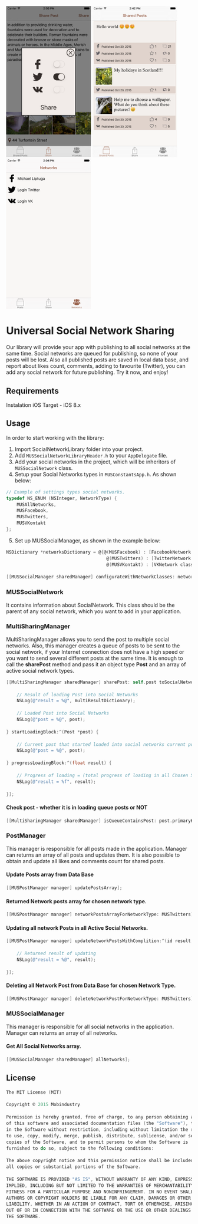 
<img src="https://github.com/mobindustry/universal-social-network-sharing/blob/master/ScreenShots/ShareScreen.png" width="230"/>
<img src="https://github.com/mobindustry/universal-social-network-sharing/blob/master/ScreenShots/SharedPostsScreen.png" width="230"/>
<img src="https://github.com/mobindustry/universal-social-network-sharing/blob/master/ScreenShots/NetworksScreen.png" width="230"/>

# Universal Social Network Sharing

Our library will provide your app with publishing to all social networks at the same time. Social networks are queued for publishing, so none of your posts will be lost.  Also all published posts are saved in local data base, and report about likes count, comments, adding to favourite (Twitter), you can add any social network for future publishing.
Try it now, and enjoy!

## Requirements

Instalation iOS Target - iOS 8.x

## Usage

In order to start working with the library:

1. Import SocialNetworkLibrary folder into your project.
2. Add `MUSSocialNetworkLibraryHeader.h` to your `AppDelegate` file.
3. Add your social networks in the project, which will be inheritors of `MUSSocialNetwork` class.
4. Setup your Social Networks types in `MUSConstantsApp.h`. As shown below: 

 ```objective-c
 // Example of settings types social networks.
 typedef NS_ENUM (NSInteger, NetworkType) {
     MUSAllNetworks,
     MUSFacebook,
     MUSTwitters,
     MUSVKontakt
 };
 ```
5. Set up MUSSocialManager, as shown in the example below:

 ```objective-c
 NSDictionary *networksDictionary = @{@(MUSFacebook) : [FacebookNetwork class],
 									   @(MUSTwitters) : [TwitterNetwork class],
 									   @(MUSVKontakt) : [VKNetwork class]};
     
 [[MUSSocialManager sharedManager] configurateWithNetworkClasses: networksDictionary];
 ```

### MUSSocialNetwork
It contains information about SocialNetwork. This class should be the parent of any social network, which you want to add in your application.

### MultiSharingManager
MultiSharingManager allows you to send the post to multiple social networks. Also, this manager creates a queue of posts to be sent to the social network, if your Internet connection does not have a high speed or you want to send several different posts at the same time. It is enough to call the **sharePost** method and pass it an object type **Post** and an array of active social network types.

```objective-c
[[MultiSharingManager sharedManager] sharePost: self.post toSocialNetworks: _arrayChosenNetworksForPost withMultiSharingResultBlock:^(NSDictionary *multiResultDictionary, Post *post)  {
    
    // Result of loading Post into Social Networks
    NSLog(@"result = %@", multiResultDictionary);
    
    // Loaded Post into Social Networks
    NSLog(@"post = %@", post);
    
} startLoadingBlock:^(Post *post) {
    
    // Current post that started loaded into social networks current post that started loaded into social networks
    NSLog(@"post = %@", post);
    
} progressLoadingBlock:^(float result) {
    
    // Progress of loading = (total progress of loading in all Chosen Social Networks / number of Chosen Social Networks). MAX value = 1.0
    NSLog(@"result = %f", result);
    
}];
```

#### Check post - whether it is in loading queue posts or NOT

```objective-c
[[MultiSharingManager sharedManager] isQueueContainsPost: post.primaryKey];
```

### PostManager
This manager is responsible for all posts made in the application. Manager can returns an array of all posts and updates them. It is also possible to obtain and update all likes and comments count for shared posts.

#### Update Posts array from Data Base

```objective-c
[[MUSPostManager manager] updatePostsArray];
```

#### Returned Network posts array for chosen network type.

```objective-c
[[MUSPostManager manager] networkPostsArrayForNetworkType: MUSTwitters];
```

#### Updating all network Posts in all Active Social Networks.

```objective-c
[[MUSPostManager manager] updateNetworkPostsWithComplition:^(id result, NSError *error) {
    
    // Returned result of updating
    NSLog(@"result = %@", result);
    
}];
```

#### Deleting all Network Post from Data Base for chosen Network Type.

```objective-c
[[MUSPostManager manager] deleteNetworkPostForNetworkType: MUSTwitters];
```

### MUSSocialManager
This manager is responsible for all social networks in the application. Manager can returns an array of all networks.


#### Get All Social Networks array.

```objective-c
[[MUSSocialManager sharedManager] allNetworks];
```
## License

```objective-c
The MIT License (MIT)

Copyright © 2015 Mobindustry

Permission is hereby granted, free of charge, to any person obtaining a copy
of this software and associated documentation files (the "Software"), to deal
in the Software without restriction, including without limitation the rights
to use, copy, modify, merge, publish, distribute, sublicense, and/or sell
copies of the Software, and to permit persons to whom the Software is
furnished to do so, subject to the following conditions:

The above copyright notice and this permission notice shall be included in
all copies or substantial portions of the Software.

THE SOFTWARE IS PROVIDED "AS IS", WITHOUT WARRANTY OF ANY KIND, EXPRESS OR
IMPLIED, INCLUDING BUT NOT LIMITED TO THE WARRANTIES OF MERCHANTABILITY,
FITNESS FOR A PARTICULAR PURPOSE AND NONINFRINGEMENT. IN NO EVENT SHALL THE
AUTHORS OR COPYRIGHT HOLDERS BE LIABLE FOR ANY CLAIM, DAMAGES OR OTHER
LIABILITY, WHETHER IN AN ACTION OF CONTRACT, TORT OR OTHERWISE, ARISING FROM,
OUT OF OR IN CONNECTION WITH THE SOFTWARE OR THE USE OR OTHER DEALINGS IN
THE SOFTWARE.
```
